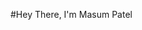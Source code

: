 #Hey There, I'm Masum Patel
<!---
Masumpate/Masumpate is a ✨ special ✨ repository because its `README.md` (this file) appears on your GitHub profile.
You can click the Preview link to take a look at your changes.
--->
